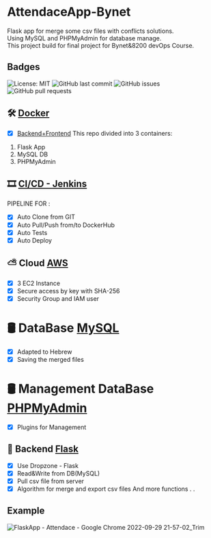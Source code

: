 # AttendaceApp-Bynet
Flask app for merge some csv files with conflicts solutions.  
Using MySQL and PHPMyAdmin for database manage.  
This project build for final project for Bynet&8200 devOps Course. 

## Badges
![License: MIT](https://img.shields.io/badge/License-MIT-yellow.svg)
![GitHub last commit](https://img.shields.io/github/last-commit/TakNud/AttendaceApp-Bynet)
![GitHub issues](https://img.shields.io/github/issues/TakNud/AttendaceApp-Bynet)
![GitHub pull requests](https://img.shields.io/github/issues-pr/TakNud/AttendaceApp-Bynet)


## 🛠 [Docker](https://www.docker.com)
* [x] [Backend+Frontend](https://hub.docker.com/repository/docker/almogso/attenapp)
This repo divided into 3 containers:
1. Flask App
2. MySQL DB
3. PHPMyAdmin

## 🎞 [CI/CD - Jenkins](https://www.jenkins.io/doc/)
PIPELINE FOR : 
*  [x] Auto Clone from GIT
*  [x] Auto Pull/Push from/to DockerHub
*  [x] Auto Tests
*  [x] Auto Deploy

## ⛅️ Cloud [AWS](https://aws.amazon.com/)
* [x] 3 EC2 Instance
* [x] Secure access by key with SHA-256
* [x] Security Group and IAM user

# 🛢 DataBase [MySQL](https://www.mysql.com/)
* [x] Adapted to Hebrew
* [x] Saving the merged files

# 🛢 Management DataBase [PHPMyAdmin](https://www.phpmyadmin.net/)
* [x] Plugins for Management 

## 🔩 Backend [Flask](https://flask.palletsprojects.com/)
* [x] Use Dropzone - Flask
* [x] Read&Write from DB(MySQL)
* [x] Pull csv file from server
* [x] Algorithm for merge and export csv files
   And more functions . .

## Example
![_FlaskApp - Attendace - Google Chrome_ 2022-09-29 21-57-02_Trim](https://user-images.githubusercontent.com/45693218/196436240-782741ba-4c6a-47ba-a86b-35c794bcb35c.gif)

